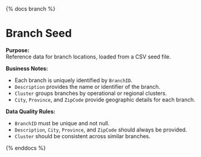 {% docs branch %}

# Branch Seed

**Purpose:**  
Reference data for branch locations, loaded from a CSV seed file.

**Business Notes:**  
- Each branch is uniquely identified by `BranchID`.
- `Description` provides the name or identifier of the branch.
- `Cluster` groups branches by operational or regional clusters.
- `City`, `Province`, and `ZipCode` provide geographic details for each branch.

**Data Quality Rules:**  
- `BranchID` must be unique and not null.
- `Description`, `City`, `Province`, and `ZipCode` should always be provided.
- `Cluster` should be consistent across similar branches.

{% enddocs %}
